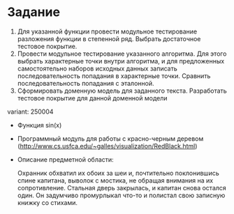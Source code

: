 # Задание
1. Для указанной функции провести модульное тестирование разложения функции в степенной ряд. Выбрать достаточное тестовое покрытие.
2. Провести модульное тестирование указанного алгоритма. Для этого выбрать характерные точки внутри алгоритма, и для предложенных самостоятельно наборов исходных данных записать последовательность попадания в характерные точки. Сравнить последовательность попадания с эталонной.
3. Сформировать доменную модель для заданного текста.  Разработать тестовое покрытие для данной доменной модели

variant: 250004
- Функция sin(x)
- Программный модуль для работы с красно-черным деревом (http://www.cs.usfca.edu/~galles/visualization/RedBlack.html)
- Описание предметной области:

   Охранник обхватил их обоих за шеи и, почтительно поклонившись спине капитана, выволок с мостика, не обращая внимания на их сопротивление. Стальная дверь закрылась, и капитан снова остался один. Он задумчиво промурлыкал что-то и полистал свою записную книжку со стихами.
